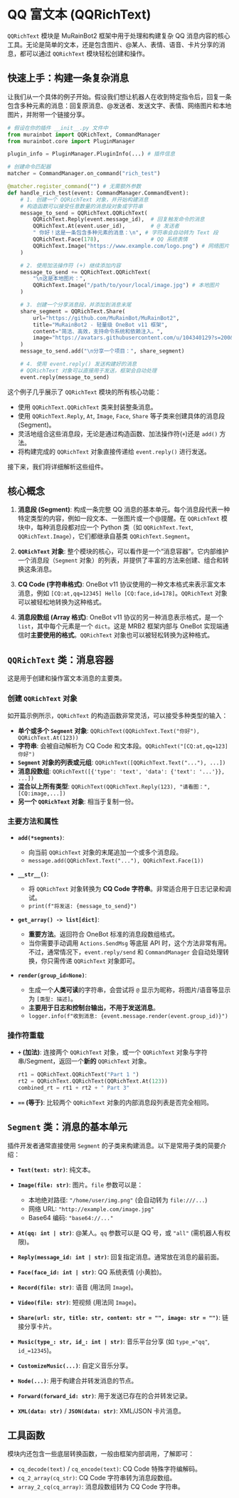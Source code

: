 # QQ 富文本 (QQRichText)

`QQRichText` 模块是 MuRainBot2 框架中用于处理和构建复杂 QQ 消息内容的核心工具。无论是简单的文本，还是包含图片、@某人、表情、语音、卡片分享的消息，都可以通过 `QQRichText` 模块轻松创建和操作。

## 快速上手：构建一条复杂消息

让我们从一个具体的例子开始。假设我们想让机器人在收到特定指令后，回复一条包含多种元素的消息：回复原消息、@发送者、发送文字、表情、网络图片和本地图片，并附带一个链接分享。

```python
# 假设在你的插件 __init__.py 文件中
from murainbot import QQRichText, CommandManager
from murainbot.core import PluginManager

plugin_info = PluginManager.PluginInfo(...) # 插件信息

# 创建命令匹配器
matcher = CommandManager.on_command("rich_test")

@matcher.register_command("") # 无需额外参数
def handle_rich_test(event: CommandManager.CommandEvent):
    # 1. 创建一个 QQRichText 对象，并开始构建消息
    # 构造函数可以接受任意数量的消息段对象或字符串
    message_to_send = QQRichText.QQRichText(
        QQRichText.Reply(event.message_id),  # 回复触发命令的消息
        QQRichText.At(event.user_id),        # @ 发送者
        " 你好！这是一条包含多种元素的消息：\n", # 字符串会自动转为 Text 段
        QQRichText.Face(178),                # QQ 系统表情
        QQRichText.Image("https://www.example.com/logo.png") # 网络图片
    )

    # 2. 使用加法操作符 (+) 继续添加内容
    message_to_send += QQRichText.QQRichText(
        "\n这是本地图片：",
        QQRichText.Image("/path/to/your/local/image.jpg") # 本地图片
    )

    # 3. 创建一个分享消息段，并添加到消息末尾
    share_segment = QQRichText.Share(
        url="https://github.com/MuRainBot/MuRainBot2",
        title="MuRainBot2 - 轻量级 OneBot v11 框架",
        content="简洁、高效，支持命令系统和依赖注入。",
        image="https://avatars.githubusercontent.com/u/104340129?s=200&v=4"
    )
    message_to_send.add("\n分享一个项目：", share_segment)

    # 4. 使用 event.reply() 发送构建好的消息
    # QQRichText 对象可以直接用于发送，框架会自动处理
    event.reply(message_to_send)
```

这个例子几乎展示了 `QQRichText` 模块的所有核心功能：
-   使用 `QQRichText.QQRichText` 类来封装整条消息。
-   使用 `QQRichText.Reply`, `At`, `Image`, `Face`, `Share` 等子类来创建具体的消息段 (Segment)。
-   灵活地组合这些消息段，无论是通过构造函数、加法操作符(`+`)还是 `add()` 方法。
-   将构建完成的 `QQRichText` 对象直接传递给 `event.reply()` 进行发送。

接下来，我们将详细解析这些组件。

## 核心概念

1.  **消息段 (Segment)**: 构成一条完整 QQ 消息的基本单元。每个消息段代表一种特定类型的内容，例如一段文本、一张图片或一个@提醒。在 `QQRichText` 模块中，每种消息段都对应一个 Python 类（如 `QQRichText.Text`, `QQRichText.Image`），它们都继承自基类 `QQRichText.Segment`。

2.  **`QQRichText` 对象**: 整个模块的核心，可以看作是一个“消息容器”。它内部维护一个消息段（`Segment` 对象）的列表，并提供了丰富的方法来创建、组合和转换这条消息。

3.  **CQ Code (字符串格式)**: OneBot v11 协议使用的一种文本格式来表示富文本消息，例如 `[CQ:at,qq=12345] Hello [CQ:face,id=178]`。`QQRichText` 对象可以被轻松地转换为这种格式。

4.  **消息段数组 (Array 格式)**: OneBot v11 协议的另一种消息表示格式，是一个 `list`，其中每个元素是一个 `dict`。这是 MRB2 框架内部与 OneBot 实现端通信时**主要使用的格式**。`QQRichText` 对象也可以被轻松转换为这种格式。

## `QQRichText` 类：消息容器

这是用于创建和操作富文本消息的主要类。

### 创建 `QQRichText` 对象

如开篇示例所示，`QQRichText` 的构造函数非常灵活，可以接受多种类型的输入：

-   **单个或多个 `Segment` 对象**: `QQRichText(QQRichText.Text("你好"), QQRichText.At(123))`
-   **字符串**: 会被自动解析为 CQ Code 和文本段。`QQRichText("[CQ:at,qq=123] 你好")`
-   **`Segment` 对象的列表或元组**: `QQRichText([QQRichText.Text("..."), ...])`
-   **消息段数组**: `QQRichText([{'type': 'text', 'data': {'text': '...'}}, ...])`
-   **混合以上所有类型**: `QQRichText(QQRichText.Reply(123), "请看图：", [CQ:image,...])`
-   **另一个 `QQRichText` 对象**: 相当于复制一份。

### 主要方法和属性

-   **`add(*segments)`**:
    -   向当前 `QQRichText` 对象的末尾追加一个或多个消息段。
    -   `message.add(QQRichText.Text("..."), QQRichText.Face(1))`

-   **`__str__()`**:
    -   将 `QQRichText` 对象转换为 **CQ Code 字符串**。非常适合用于日志记录和调试。
    -   `print(f"将发送: {message_to_send}")`

-   **`get_array() -> list[dict]`**:
    -   **重要方法**。返回符合 OneBot 标准的消息段数组格式。
    -   当你需要手动调用 `Actions.SendMsg` 等底层 API 时，这个方法非常有用。不过，通常情况下，`event.reply/send` 和 `CommandManager` 会自动处理转换，你只需传递 `QQRichText` 对象即可。

-   **`render(group_id=None)`**:
    -   生成一个**人类可读**的字符串，会尝试将 `@` 显示为昵称，将图片/语音等显示为 `[类型: 描述]`。
    -   **主要用于日志和控制台输出，不用于发送消息**。
    -   `logger.info(f"收到消息: {event.message.render(event.group_id)}")`

### 操作符重载

-   **`+` (加法)**: 连接两个 `QQRichText` 对象，或一个 `QQRichText` 对象与字符串/Segment，返回一个**新的** `QQRichText` 对象。
    ```python
    rt1 = QQRichText.QQRichText("Part 1 ")
    rt2 = QQRichText.QQRichText(QQRichText.At(123))
    combined_rt = rt1 + rt2 + " Part 3"
    ```
-   **`==` (等于)**: 比较两个 `QQRichText` 对象的内部消息段列表是否完全相同。

## `Segment` 类：消息的基本单元

插件开发者通常直接使用 `Segment` 的子类来构建消息。以下是常用子类的简要介绍：

*   **`Text(text: str)`**: 纯文本。

*   **`Image(file: str)`**: 图片。`file` 参数可以是：
    *   本地绝对路径: `"/home/user/img.png"` (会自动转为 `file:///...`)
    *   网络 URL: `"http://example.com/image.jpg"`
    *   Base64 编码: `"base64://..."`

*   **`At(qq: int | str)`**: @某人。`qq` 参数可以是 QQ 号，或 `"all"` (需机器人有权限)。

*   **`Reply(message_id: int | str)`**: 回复指定消息。通常放在消息的最前面。

*   **`Face(face_id: int | str)`**: QQ 系统表情 (小黄脸)。

*   **`Record(file: str)`**: 语音 (用法同 `Image`)。

*   **`Video(file: str)`**: 短视频 (用法同 `Image`)。

*   **`Share(url: str, title: str, content: str = "", image: str = "")`**: 链接分享卡片。

*   **`Music(type_: str, id_: int | str)`**: 音乐平台分享 (如 `type_="qq"`, `id_=12345`)。

*   **`CustomizeMusic(...)`**: 自定义音乐分享。

*   **`Node(...)`**: 用于构建合并转发消息的节点。

*   **`Forward(forward_id: str)`**: 用于发送已存在的合并转发记录。

*   **`XML(data: str)`** / **`JSON(data: str)`**: XML/JSON 卡片消息。

## 工具函数

模块内还包含一些底层转换函数，一般由框架内部调用，了解即可：

*   `cq_decode(text)` / `cq_encode(text)`: CQ Code 特殊字符编解码。
*   `cq_2_array(cq_str)`: CQ Code 字符串转为消息段数组。
*   `array_2_cq(cq_array)`: 消息段数组转为 CQ Code 字符串。
